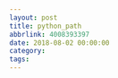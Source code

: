 ```yaml
---
layout: post
title: python_path
abbrlink: 4008393397
date: 2018-08-02 00:00:00
category:
tags:
---
```

